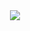 <div align="center">
  <img src="https://i.giphy.com/media/v1.Y2lkPTc5MGI3NjExazlsY2NhYng1djN3NXgxaGZlazQ1ODR6eTRsOWxuZ2x4a3Z0eDIycSZlcD12MV9pbnRlcm5hbF9naWZfYnlfaWQmY3Q9Zw/3oKIPsx2VAYAgEHC12/giphy.gif">
</div>
